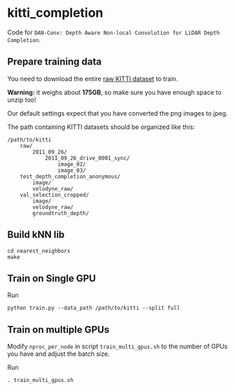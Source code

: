 # kitti_completion
Code for `DAN-Conv: Depth Aware Non-local Convolution for LiDAR Depth Completion`.

## Prepare training data
You need to download the entire [raw KITTI dataset](http://www.cvlibs.net/datasets/kitti/raw_data.php) to train.

**Warning:** it weighs about **175GB**, so make sure you have enough space to unzip too!

Our default settings expect that you have converted the png images to jpeg.

The path containing KITTI datasets should be organized like this:
```
/path/to/kitti
    raw/
        2011_09_26/
            2011_09_26_drive_0001_sync/
                image_02/
                image_03/
    test_depth_completion_anonymous/
        image/
        velodyne_raw/
    val_selection_cropped/
        image/
        velodyne_raw/
        groundtruth_depth/
```

## Build kNN lib
```
cd nearest_neighbors
make
```

## Train on Single GPU
Run
```
python train.py --data_path /path/to/kitti --split full
```

## Train on multiple GPUs
Modify `nproc_per_node` in script `train_multi_gpus.sh` to the number of GPUs you have and adjust the batch size.

Run
```
. train_multi_gpus.sh
```
